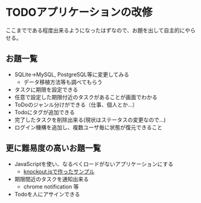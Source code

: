 # TODOアプリケーションの改修

ここまでである程度出来るようになったはずなので、お題を出して自主的にやらせる。

## お題一覧
* SQLite→MySQL, PostgreSQL等に変更してみる
	* データ移植方法等も調べてもらう
* タスクに期限を設定できる
* 任意で設定した期限付近のタスクがあることが画面でわかる
* ToDoのジャンル分けができる（仕事、個人とか...）
* Todoにタグが追加できる
* 完了したタスクを削除出来る(現状はステータスの変更なので...)
* ログイン機構を追加し、複数ユーザ毎に状態が復元できること

## 更に難易度の高いお題一覧
* JavaScriptを使い、なるべくロードがないアプリケーションにする
	* [knockout.jsで作ったサンプル](todo_with_knockoutjs)
* 期限間近のタスクを通知出来る
	* chrome notification 等
* Todoを人にアサインできる